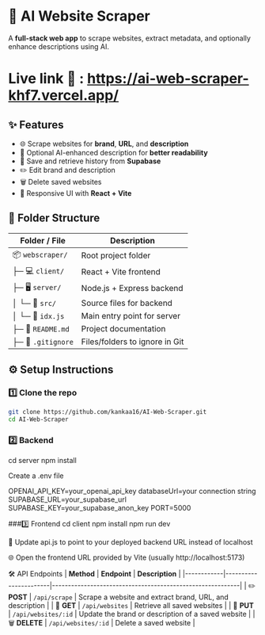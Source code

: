 # 🤖 AI Website Scraper

A **full-stack web app** to scrape websites, extract metadata, and optionally enhance descriptions using AI.

# Live link 🔗 : https://ai-web-scraper-khf7.vercel.app/

## ✨ Features

- 🌐 Scrape websites for **brand**, **URL**, and **description**  
- 📝 Optional AI-enhanced description for **better readability**  
- 💾 Save and retrieve history from **Supabase**  
- ✏️ Edit brand and description  
- 🗑️ Delete saved websites  
- 📱 Responsive UI with **React + Vite**  

## 📁 Folder Structure

| **Folder / File**     | **Description**                     |
|----------------------|-------------------------------------|
| 📦 `webscraper/`        | Root project folder                 |
| ├─ 💻 `client/`         | React + Vite frontend               |
| ├─ 🖥️ `server/`         | Node.js + Express backend           |
| │  └─ 📂 `src/`         | Source files for backend            |
| │     └─ 📄 `idx.js`    | Main entry point for server         |
| ├─ 📝 `README.md`       | Project documentation               |
| ├─ 🚫 `.gitignore`      | Files/folders to ignore in Git      |


## ⚙️ Setup Instructions

### 1️⃣ Clone the repo

```bash
git clone https://github.com/kankaa16/AI-Web-Scraper.git
cd AI-Web-Scraper
```
### 2️⃣ Backend
cd server
npm install

Create a .env file

OPENAI_API_KEY=your_openai_api_key
databaseUrl=your connection string
SUPABASE_URL=your_supabase_url
SUPABASE_KEY=your_supabase_anon_key
PORT=5000

###3️⃣ Frontend
cd client
npm install
npm run dev

🔗 Update api.js to point to your deployed backend URL instead of localhost

🌐 Open the frontend URL provided by Vite (usually http://localhost:5173)



🛠️ API Endpoints
| **Method** | **Endpoint**           | **Description**                                           |
|------------|-----------------------|-----------------------------------------------------------|
| ✏️ **POST**   | `/api/scrape`         | Scrape a website and extract brand, URL, and description |
| 📄 **GET**    | `/api/websites`       | Retrieve all saved websites                                |
| 🔄 **PUT**    | `/api/websites/:id`   | Update the brand or description of a saved website        |
| 🗑️ **DELETE** | `/api/websites/:id`   | Delete a saved website                                     |



